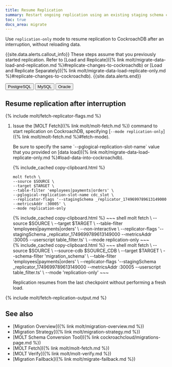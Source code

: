 ```yaml
---
title: Resume Replication
summary: Restart ongoing replication using an existing staging schema checkpoint.
toc: true
docs_area: migrate
---
```


Use `replication-only` mode to resume replication to CockroachDB after an interruption, without reloading data.

{{site.data.alerts.callout_info}}
These steps assume that you previously started replication. Refer to [Load and Replicate]({% link molt/migrate-data-load-and-replication.md %}#replicate-changes-to-cockroachdb) or [Load and Replicate Separately]({% link molt/migrate-data-load-replicate-only.md %}#replicate-changes-to-cockroachdb).
{{site.data.alerts.end}}

<div class="filters filters-big clearfix">
    <button class="filter-button" data-scope="postgres">PostgreSQL</button>
    <button class="filter-button" data-scope="mysql">MySQL</button>
    <button class="filter-button" data-scope="oracle">Oracle</button>
</div>

## Resume replication after interruption

{% include molt/fetch-replicator-flags.md %}

1. Issue the [MOLT Fetch]({% link molt/molt-fetch.md %}) command to start replication on CockroachDB, specifying [`--mode replication-only`]({% link molt/molt-fetch.md %}#fetch-mode).

	<section class="filter-content" markdown="1" data-scope="postgres">
	Be sure to specify the same `--pglogical-replication-slot-name` value that you provided on [data load]({% link molt/migrate-data-load-replicate-only.md %}#load-data-into-cockroachdb).

	{% include_cached copy-clipboard.html %}
	~~~ shell
	molt fetch \
	--source $SOURCE \ 
	--target $TARGET \
	--table-filter 'employees|payments|orders' \
	--pglogical-replication-slot-name cdc_slot \
	--replicator-flags '--stagingSchema _replicator_1749699789613149000 --metricsAddr :30005' \
	--mode replication-only
	~~~
	</section>

	<section class="filter-content" markdown="1" data-scope="mysql">
	{% include_cached copy-clipboard.html %}
	~~~ shell
	molt fetch \
	--source $SOURCE \ 
	--target $TARGET \
	--table-filter 'employees|payments|orders' \
	--non-interactive \
	--replicator-flags '--stagingSchema _replicator_1749699789613149000 --metricsAddr :30005 --userscript table_filter.ts' \
	--mode replication-only
	~~~
	</section>

	<section class="filter-content" markdown="1" data-scope="oracle">
	{% include_cached copy-clipboard.html %}
	~~~ shell
	molt fetch \
	--source $SOURCE \
	--source-cdb $SOURCE_CDB \
	--target $TARGET \
	--schema-filter 'migration_schema' \
	--table-filter 'employees|payments|orders' \
	--replicator-flags '--stagingSchema _replicator_1749699789613149000 --metricsAddr :30005 --userscript table_filter.ts' \
	--mode 'replication-only'
	~~~
	</section>

	Replication resumes from the last checkpoint without performing a fresh load.

{% include molt/fetch-replication-output.md %}

## See also

- [Migration Overview]({% link molt/migration-overview.md %})
- [Migration Strategy]({% link molt/migration-strategy.md %})
- [MOLT Schema Conversion Tool]({% link cockroachcloud/migrations-page.md %})
- [MOLT Fetch]({% link molt/molt-fetch.md %})
- [MOLT Verify]({% link molt/molt-verify.md %})
- [Migration Failback]({% link molt/migrate-failback.md %})